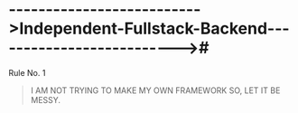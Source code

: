 # -------------------------->Independent-Fullstack-Backend-------------------------->#

Rule No. 1
> I AM NOT TRYING TO MAKE MY OWN FRAMEWORK SO, LET IT BE MESSY.